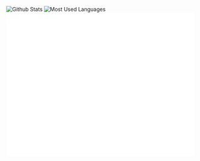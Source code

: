 ![Github Stats](https://github-readme-stats.vercel.app/api?username=WuYang9&show_icons=true&theme=tokyonight&count_private=true&locale=cn&hide_border=true)
![Most Used Languages](https://github-readme-stats.vercel.app/api/top-langs/?username=WuYang9&theme=tokyonight&layout=compact&locale=cn&hide_border=true)
![Metrics](/github-metrics.svg)
